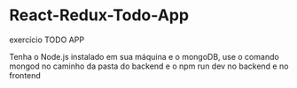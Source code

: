 # React-Redux-Todo-App
exercício TODO APP

Tenha o Node.js instalado em sua máquina e o mongoDB, use o comando mongod no caminho da pasta do backend e o npm run dev no backend e no frontend
